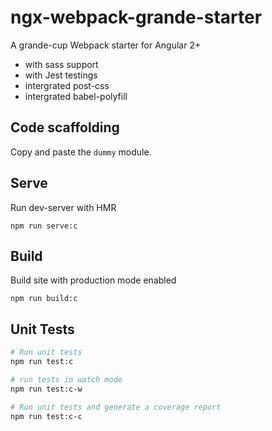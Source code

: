 # ngx-webpack-grande-starter
A grande-cup Webpack starter for Angular 2+

- with sass support
- with Jest testings
- intergrated post-css
- intergrated babel-polyfill

## Code scaffolding
Copy and paste the `dummy` module.

## Serve

Run dev-server with HMR

```
npm run serve:c
```

## Build

Build site with production mode enabled

```
npm run build:c
```

## Unit Tests

``` bash
# Run unit tests
npm run test:c

# run tests in watch mode
npm run test:c-w

# Run unit tests and generate a coverage report
npm run test:c-c

```



